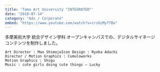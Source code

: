 ```yaml
---
title: 'Tama Art University "INTEGRATED"'
date: "2018-07-14"
category: "Ads / Corporate"
embed: "https://www.youtube.com/watch?v=irsOzMyTTBo"
---
```


多摩美術大学 統合デザイン学科 オープンキャンパスでの、デジタルサイネージコンテンツを制作しました。

```plaintext
Art Director : Mao ShimojoIcon Design : Ryoka Adachi
Director / Motion Graphics : Cumuloworks
Motion Graphics : Shigu
Music : cute girls doing cute things – Lucky 
```
